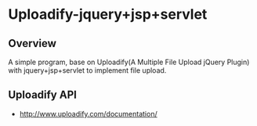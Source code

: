 # Uploadify-jquery+jsp+servlet

## Overview

A simple program, base on Uploadify(A Multiple File Upload jQuery Plugin) with jquery+jsp+servlet to implement file upload.

## Uploadify API

* <http://www.uploadify.com/documentation/>

